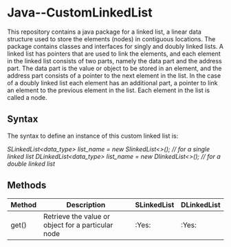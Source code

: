 # Java--CustomLinkedList

This repository contains a java package for a linked list, a linear data structure used to store the elements (nodes) in contiguous locations. The package contains classes and interfaces for singly and doubly linked lists. A linked list has pointers that are used to link the elements, and each element in the linked list consists of two parts, namely the data part and the address part. The data part is the value or object to be stored in an element, and the address part consists of a pointer to the next element in the list. In the case of a doubly linked list each element has an additional part, a pointer to link an element to the previous element in the list. Each element in the list is called a node.

## Syntax

The syntax to define an instance of this custom linked list is:

   *SLinkedList<data_type> list_name = new SlinkedList<>();   // for a single linked list*
   *DLinkedList<data_type> list_name = new DlinkedList<>();   // for a double linked list*
   
## Methods

|Method|Description|SLinkedList|DLinkedList|
|------|-----------|-----------|-----------|
|get() |Retrieve the value or object for a particular node|:Yes:|:Yes:|
   

